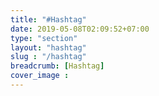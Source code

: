 ```yaml
---
title: "#Hashtag"
date: 2019-05-08T02:09:52+07:00
type: "section"
layout: "hashtag"
slug : "/hashtag"
breadcrumb: [Hashtag]
cover_image : 
---
```


